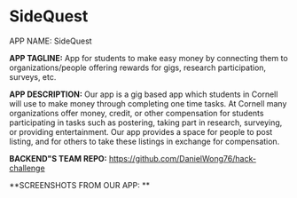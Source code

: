 # SideQuest
APP NAME: SideQuest

**APP TAGLINE:** App for students to make easy money by connecting them to organizations/people offering rewards for gigs, research participation, surveys, etc.

**APP DESCRIPTION:** Our app is a gig based app which students in Cornell will use to make money through completing one time tasks. At Cornell many organizations offer money, credit, or other compensation for students participating in tasks such as postering, taking part in research, surveying, or providing entertainment. Our app provides a space for people to post listing, and for others to take these listings in exchange for compensation.

**BACKEND"S TEAM REPO:** https://github.com/DanielWong76/hack-challenge

**SCREENSHOTS FROM OUR APP: **
